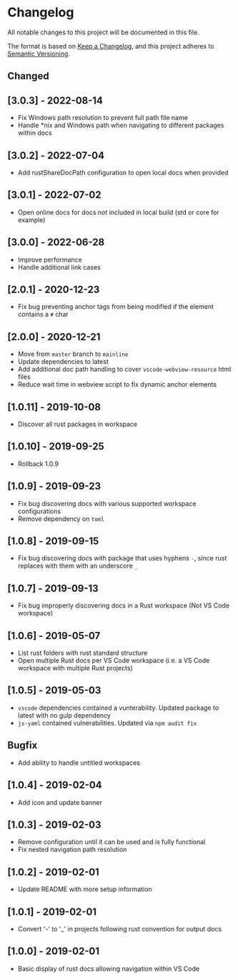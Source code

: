 # Changelog

All notable changes to this project will be documented in this file.

The format is based on [Keep a Changelog](https://keepachangelog.com/en/1.0.0/),
and this project adheres to [Semantic Versioning](https://semver.org/spec/v2.0.0.html).

## Changed

## [3.0.3] - 2022-08-14

- Fix Windows path resolution to prevent full path file name
- Handle *nix and Windows path when navigating to different packages within docs

## [3.0.2] - 2022-07-04

- Add rustShareDocPath configuration to open local docs when provided

## [3.0.1] - 2022-07-02

- Open online docs for docs not included in local build (std or core for example)

## [3.0.0] - 2022-06-28

- Improve performance
- Handle additional link cases

## [2.0.1] - 2020-12-23

- Fix bug preventing anchor tags from being modified if the element contains a `#` char

## [2.0.0] - 2020-12-21

- Move from `master` branch to `mainline`
- Update dependencies to latest
- Add additional doc path handling to cover `vscode-webview-resource` html files
- Reduce wait time in webview script to fix dynamic anchor elements

## [1.0.11] - 2019-10-08

- Discover all rust packages in workspace

## [1.0.10] - 2019-09-25

- Rollback 1.0.9

## [1.0.9] - 2019-09-23

- Fix bug discovering docs with various supported workspace configurations
- Remove dependency on `toml`

## [1.0.8] - 2019-09-15

- Fix bug discovering docs with package that uses hyphens `-`, since rust replaces with them with an underscore `_`

## [1.0.7] - 2019-09-13

- Fix bug improperly discovering docs in a Rust workspace (Not VS Code workspace)

## [1.0.6] - 2019-05-07

- List rust folders with rust standard structure
- Open multiple Rust docs per VS Code workspace (i.e. a VS Code workspace with multiple Rust projects)

## [1.0.5] - 2019-05-03

- `vscode` dependencies contained a vunterability. Updated package to latest with no gulp dependency
- `js-yaml` contained vulnerabilities. Updated via `npm audit fix`

## Bugfix

- Add ability to handle untitled workspaces

## [1.0.4] - 2019-02-04

- Add icon and update banner

## [1.0.3] - 2019-02-03

- Remove configuration until it can be used and is fully functional
- Fix nested navigation path resolution

## [1.0.2] - 2019-02-01

- Update README with more setup information

## [1.0.1] - 2019-02-01

- Convert '-' to '_' in projects following rust convention for output docs

## [1.0.0] - 2019-02-01

- Basic display of rust docs allowing navigation within VS Code
